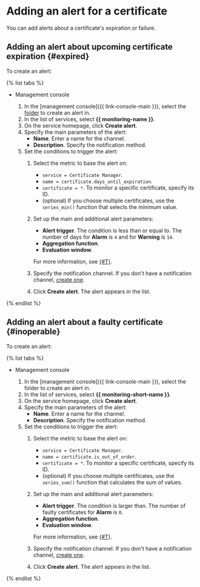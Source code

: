 # Adding an alert for a certificate

You can add alerts about a certificate's expiration or failure.

## Adding an alert about upcoming certificate expiration {#expired}

To create an alert:

{% list tabs %}

- Management console

   1. In the [management console]({{ link-console-main }}), select the [folder](../../resource-manager/concepts/resources-hierarchy.md#folder) to create an alert in.
   1. In the list of services, select **{{ monitoring-name }}**.
   1. On the service homepage, click **Create alert**.
   1. Specify the main parameters of the alert:
      * **Name**. Enter a name for the channel.
      * **Description**. Specify the notification method.
   1. Set the conditions to trigger the alert:
      1. Select the metric to base the alert on:
         * `service = Certificate Manager`.
         * `name = certificate.days_until_expiration`.
         * `certificate = *`. To monitor a specific certificate, specify its ID.
         * (optional) If you choose multiple certificates, use the `series_min()` function that selects the minimum value.
      1. Set up the main and additional alert parameters:
         * **Alert trigger**. The condition is less than or equal to. The number of days for **Alarm** is `4` and for **Warning** is `14`.
         * **Aggregation function**.
         * **Evaluation window**.

         
         For more information, see [{#T}](../../monitoring/concepts/alerting.md#alert-parameters).


      1. Specify the notification channel. If you don't have a notification channel, [create one](../../monitoring/operations/alert/create-channel.md
         ).
      1. Click **Create alert**. The alert appears in the list.

{% endlist %}

## Adding an alert about a faulty certificate {#inoperable}

To create an alert:

{% list tabs %}

- Management console

   1. In the [management console]({{ link-console-main }}), select the folder to create an alert in.
   1. In the list of services, select **{{ monitoring-short-name }}**.
   1. On the service homepage, click **Create alert**.
   1. Specify the main parameters of the alert:
      * **Name**. Enter a name for the channel.
      * **Description**. Specify the notification method.
   1. Set the conditions to trigger the alert:
      1. Select the metric to base the alert on:
         * `service = Certificate Manager`.
         * `name = certificate.is_out_of_order`.
         * `certificate = *`. To monitor a specific certificate, specify its ID.
         * (optional) If you choose multiple certificates, use the `series_sum()` function that calculates the sum of values.
      1. Set up the main and additional alert parameters:
         * **Alert trigger**. The condition is larger than. The number of faulty certificates for **Alarm** is `0`.
         * **Aggregation function**.
         * **Evaluation window**.

         
         For more information, see [{#T}](../../monitoring/concepts/alerting.md#alert-parameters).


      1. Specify the notification channel. If you don't have a notification channel, [create one](../../monitoring/operations/alert/create-channel.md).
      1. Click **Create alert**. The alert appears in the list.

{% endlist %}